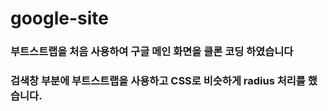 # google-site

### 부트스트랩을 처음 사용하여 구글 메인 화면을 클론 코딩 하였습니다

### 검색창 부분에 부트스트랩을 사용하고 CSS로 비슷하게 radius 처리를 했습니다.
